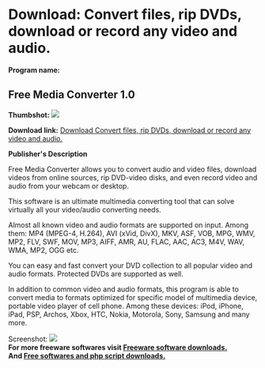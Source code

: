 # Download: Convert files, rip DVDs, download or record any video and audio.

**Program name:**

## Free Media Converter 1.0

  
**Thumbshot:** ![](http://www.freewarefiles.com/screenshot/freemediacvtr_md.jpg)   
  
**Download link:** [Download Convert files, rip DVDs, download or record any video and audio.](http://freesoftwares.boysofts.com/Free-Media-Converter_program_75009.html)  
  


**Publisher's Description**  
  


Free Media Converter allows you to convert audio and video files, download videos from online sources, rip DVD-video disks, and even record video and audio from your webcam or desktop. 

This software is an ultimate multimedia converting tool that can solve virtually all your video/audio converting needs. 

Almost all known video and audio formats are supported on input. Among them: MP4 (MPEG-4, H.264), AVI (xVid, DivX), MKV, ASF, VOB, MPG, WMV, MP2, FLV, SWF, MOV, MP3, AIFF, AMR, AU, FLAC, AAC, AC3, M4V, WAV, WMA, MP2, OGG etc.

You can easy and fast convert your DVD collection to all popular video and audio formats. Protected DVDs are supported as well. 

In addition to common video and audio formats, this program is able to convert media to formats optimized for specific model of multimedia device, portable video player of cell phone. Among these devices: iPod, iPhone, iPad, PSP, Archos, Xbox, HTC, Nokia, Motorola, Sony, Samsung and many more. 

  
  
Screenshot: ![](http://www.freewarefiles.com/screenshot/freemediacvtr.jpg)   
**For more freeware softwares visit [Freeware software downloads.](http://freesoftwares.boysofts.com/)**   
**And [Free softwares and php script downloads.](http://www.boysofts.com/)**

